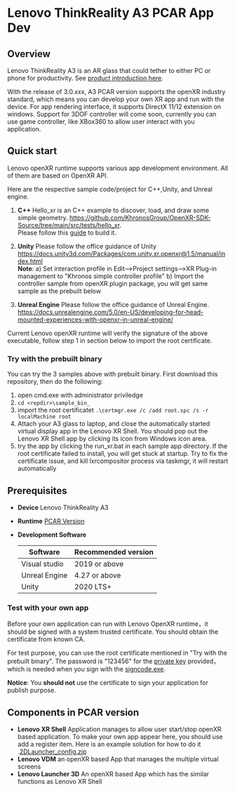 # Lenovo ThinkReality A3 PCAR App Dev

## Overview

Lenovo ThinkReality A3 is an AR glass that could tether to either PC or phone for productivity. 
See [product introduction here](https://www.lenovo.com/us/en/thinkrealitya3). 

With the release of 3.0.xxx, A3 PCAR version supports the openXR industry standard, 
which means you can develop your own XR app and run with the device. 
For app rendering interface, it supports DirectX 11/12 extension on windows. 
Support for 3DOF controller will come soon, currently you can use game controller, like XBox360 to allow user 
interact with you application.

## Quick start 
Lenovo openXR runtime supports various app development environment. All of them are based on OpenXR API.

Here are the respective sample code/project for C++,Unity, and Unreal engine.
1. **C++** Hello_xr is an C++ example to discover, load, and draw some simple geometry. https://github.com/KhronosGroup/OpenXR-SDK-Source/tree/main/src/tests/hello_xr.  
Please follow this [guide](https://github.com/KhronosGroup/OpenXR-SDK-Source/blob/main/BUILDING.md) to build it.
2. **Unity** Please follow the office guidance of Unity https://docs.unity3d.com/Packages/com.unity.xr.openxr@1.5/manual/index.html
  <br>**Note**:
    a) Set interaction profile in Edit-->Project settings-->XR Plug-in management to "Khronos simple 
  controller profile" 
    b) Import the controller sample from openXR plugin package, you will get same sample as the prebuilt below
 
3. **Unreal Engine** Please follow the office guidance of Unreal Engine. https://docs.unrealengine.com/5.0/en-US/developing-for-head-mounted-experiences-with-openxr-in-unreal-engine/

Current Lenovo openXR runtime will verify the signature of the above executable, follow step 1 
in section below to import the root certificate.

### Try with the prebuilt binary ###
You can try the 3 samples above with prebuilt binary. First download this repository, then do the following:
1. open cmd.exe with administrator priviledge
2. `cd <repdir>\sample_bin_`
3. import the root certificatet
    `.\certmgr.exe /c /add root.spc /s -r localMachine root`  
4. Attach your A3 glass to laptop, and close the automatically started virtual display app in the 
   Lenovo XR Shell. You should pop out the Lenovo XR Shell app by clicking its icon from Windows icon area. 
5. try the app by clicking the run_xr.bat in each sample app directory. If the root certificate 
failed to install, you will get stuck at startup. Try to fix the certificate issue, and kill 
lxrcompositor process via taskmgr, it will restart automatically


## Prerequisites
- **Device**    Lenovo ThinkReality A3
- **Runtime**   [PCAR Version](https://support.lenovo.com/us/en/downloads/vdm)
- **Development Software** 

   | Software     | Recommended version |
	|--------------|---------------------|
	| Visual studio |   2019 or above    |
	| Unreal Engine |  4.27 or above     |
	| Unity         |  2020 LTS+         |

### Test with your own app ### 
Before your own application can run with Lenovo OpenXR runtime，it should be signed with a system 
 trusted certificate. You should obtain the certificate from known CA. 

For test purpose, you can use the root certificate mentioned in "Try with the prebuilt binary". The password  is "123456" for the [private key](./sample_bin/root.pvk) provided， which is needed when you sign with the [signcode.exe](./sample_bin/signcode.exe).  

**Notice**: You **should not** use the certificate to sign your application for publish purpose. 

## Components in PCAR version
- **Lenovo XR Shell** Application manages to allow user start/stop openXR based application. To make your own app appear here, you should use add a register item. Here is an example solution for how to do it  .[2DLauncher_config.zip](./2DLauncher_Config.zip)
- **Lenovo VDM** an openXR based App that manages the multiple virtual screens
- **Lenovo Launcher 3D** An openXR based App which has the similar functions as Lenovo XR Shell




 
